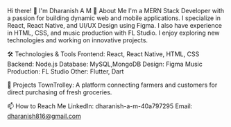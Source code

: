 Hi there! 👋 I'm Dharanish A M
🚀 About Me
I'm a MERN Stack Developer with a passion for building dynamic web and mobile applications. I specialize in React, React Native, and UI/UX Design using Figma. I also have experience in HTML, CSS, and music production with FL Studio. I enjoy exploring new technologies and working on innovative projects.

🛠️ Technologies & Tools
Frontend: React, React Native, HTML, CSS
Backend: Node.js
Database: MySQL,MongoDB
Design: Figma
Music Production: FL Studio
Other: Flutter, Dart

🌟 Projects
TownTrolley: A platform connecting farmers and customers for direct purchasing of fresh groceries.

📫 How to Reach Me
LinkedIn: dharanish-a-m-40a797295
Email: dharanish816@gmail.com
